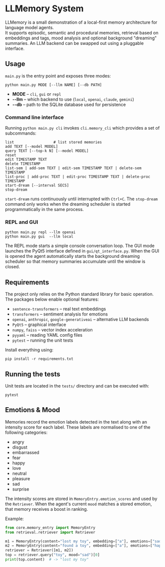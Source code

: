 # LLMemory System

LLMemory is a small demonstration of a local-first memory architecture for language model agents.  
It supports episodic, semantic and procedural memories, retrieval based on embeddings and tags, mood analysis and optional background "dreaming" summaries.  An LLM backend can be swapped out using a pluggable interface.

## Usage

`main.py` is the entry point and exposes three modes:

```
python main.py MODE [--llm NAME] [--db PATH]
```

- **MODE** – `cli`, `gui` or `repl`
- **--llm** – which backend to use (`local`, `openai`, `claude`, `gemini`)
- **--db** – path to the SQLite database used for persistence

### Command line interface

Running `python main.py cli` invokes `cli.memory_cli` which provides a set of subcommands:

```
list                  # list stored memories
add TEXT [--model MODEL]
query TEXT [--top-k N] [--model MODEL]
reset
edit TIMESTAMP TEXT
delete TIMESTAMP
list-sem | add-sem TEXT | edit-sem TIMESTAMP TEXT | delete-sem TIMESTAMP
list-proc | add-proc TEXT | edit-proc TIMESTAMP TEXT | delete-proc TIMESTAMP
start-dream [--interval SECS]
stop-dream
```

`start-dream` runs continuously until interrupted with `Ctrl+C`. The
`stop-dream` command only works when the dreaming scheduler is started
programmatically in the same process.

### REPL and GUI

```
python main.py repl --llm openai
python main.py gui  --llm local
```

The REPL mode starts a simple console conversation loop.  The GUI mode launches
the PyQt5 interface defined in `gui/qt_interface.py`. When the GUI is opened the
agent automatically starts the background dreaming scheduler so that memory
summaries accumulate until the window is closed.

## Requirements

The project only relies on the Python standard library for basic operation.  The packages below enable optional features:

- `sentence-transformers` – real text embeddings
- `transformers` – sentiment analysis for emotions
- `openai`, `anthropic`, `google-generativeai` – alternative LLM backends
- `PyQt5` – graphical interface
- `numpy`, `faiss` – vector index acceleration
- `pyyaml` – reading YAML config files
- `pytest` – running the unit tests

Install everything using:

```
pip install -r requirements.txt
```

## Running the tests

Unit tests are located in the `tests/` directory and can be executed with:

```
pytest
```

## Emotions & Mood

Memories record the emotion labels detected in the text along with an intensity score for each label. These labels are normalised to one of the following categories:

- angry
- disgust
- embarrassed
- fear
- happy
- love
- neutral
- pleasure
- sad
- surprise

The intensity scores are stored in `MemoryEntry.emotion_scores` and used by the `Retriever`. When the agent's current `mood` matches a stored emotion, that memory receives a boost in ranking.

Example:
```python
from core.memory_entry import MemoryEntry
from retrieval.retriever import Retriever

m1 = MemoryEntry(content="lost my toy", embedding=["a"], emotions=["sad"], emotion_scores={"sad": 0.9})
m2 = MemoryEntry(content="found a toy", embedding=["a"], emotions=["happy"], emotion_scores={"happy": 0.8})
retriever = Retriever([m1, m2])
top = retriever.query("toy", mood="sad")[0]
print(top.content)  # -> "lost my toy"
```
